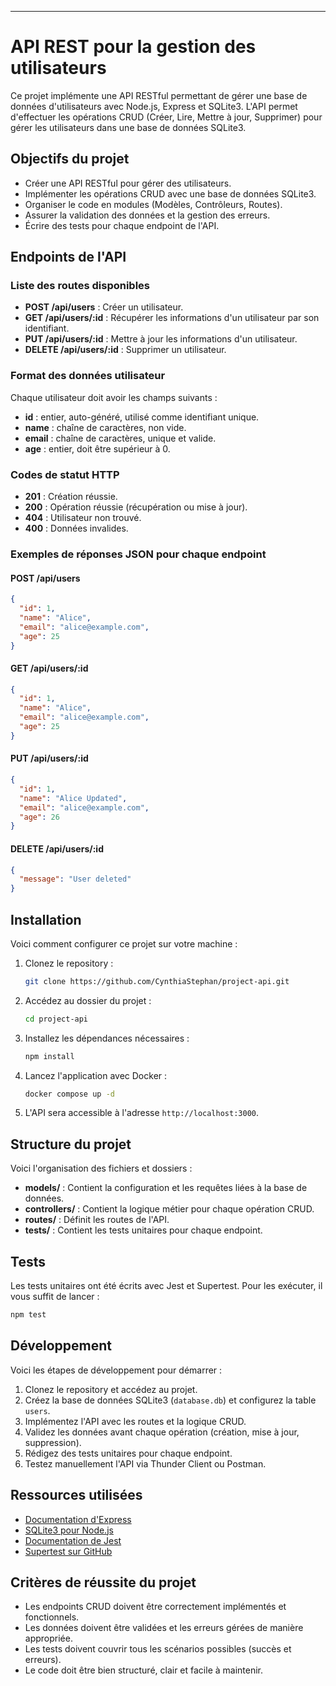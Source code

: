 
---

# API REST pour la gestion des utilisateurs

Ce projet implémente une API RESTful permettant de gérer une base de données d'utilisateurs avec Node.js, Express et SQLite3. L'API permet d'effectuer les opérations CRUD (Créer, Lire, Mettre à jour, Supprimer) pour gérer les utilisateurs dans une base de données SQLite3.

## Objectifs du projet

- Créer une API RESTful pour gérer des utilisateurs.
- Implémenter les opérations CRUD avec une base de données SQLite3.
- Organiser le code en modules (Modèles, Contrôleurs, Routes).
- Assurer la validation des données et la gestion des erreurs.
- Écrire des tests pour chaque endpoint de l'API.

## Endpoints de l'API

### Liste des routes disponibles

- **POST /api/users** : Créer un utilisateur.
- **GET /api/users/:id** : Récupérer les informations d'un utilisateur par son identifiant.
- **PUT /api/users/:id** : Mettre à jour les informations d'un utilisateur.
- **DELETE /api/users/:id** : Supprimer un utilisateur.

### Format des données utilisateur

Chaque utilisateur doit avoir les champs suivants :

- **id** : entier, auto-généré, utilisé comme identifiant unique.
- **name** : chaîne de caractères, non vide.
- **email** : chaîne de caractères, unique et valide.
- **age** : entier, doit être supérieur à 0.

### Codes de statut HTTP

- **201** : Création réussie.
- **200** : Opération réussie (récupération ou mise à jour).
- **404** : Utilisateur non trouvé.
- **400** : Données invalides.

### Exemples de réponses JSON pour chaque endpoint

#### POST /api/users
```json
{
  "id": 1,
  "name": "Alice",
  "email": "alice@example.com",
  "age": 25
}
```

#### GET /api/users/:id
```json
{
  "id": 1,
  "name": "Alice",
  "email": "alice@example.com",
  "age": 25
}
```

#### PUT /api/users/:id
```json
{
  "id": 1,
  "name": "Alice Updated",
  "email": "alice@example.com",
  "age": 26
}
```

#### DELETE /api/users/:id
```json
{
  "message": "User deleted"
}
```

## Installation

Voici comment configurer ce projet sur votre machine :

1. Clonez le repository :
   ```bash
   git clone https://github.com/CynthiaStephan/project-api.git
   ```

2. Accédez au dossier du projet :
   ```bash
   cd project-api
   ```

3. Installez les dépendances nécessaires :
   ```bash
   npm install
   ```

4. Lancez l'application avec Docker :
   ```bash
   docker compose up -d
   ```

5. L'API sera accessible à l'adresse `http://localhost:3000`.

## Structure du projet

Voici l'organisation des fichiers et dossiers :

- **models/** : Contient la configuration et les requêtes liées à la base de données.
- **controllers/** : Contient la logique métier pour chaque opération CRUD.
- **routes/** : Définit les routes de l'API.
- **tests/** : Contient les tests unitaires pour chaque endpoint.

## Tests

Les tests unitaires ont été écrits avec Jest et Supertest. Pour les exécuter, il vous suffit de lancer :

```bash
npm test
```

## Développement

Voici les étapes de développement pour démarrer :

1. Clonez le repository et accédez au projet.
2. Créez la base de données SQLite3 (`database.db`) et configurez la table `users`.
3. Implémentez l'API avec les routes et la logique CRUD.
4. Validez les données avant chaque opération (création, mise à jour, suppression).
5. Rédigez des tests unitaires pour chaque endpoint.
6. Testez manuellement l'API via Thunder Client ou Postman.

## Ressources utilisées

- [Documentation d'Express](https://expressjs.com/)
- [SQLite3 pour Node.js](https://www.npmjs.com/package/sqlite3)
- [Documentation de Jest](https://jestjs.io/)
- [Supertest sur GitHub](https://github.com/visionmedia/supertest)

## Critères de réussite du projet


- Les endpoints CRUD doivent être correctement implémentés et fonctionnels.
- Les données doivent être validées et les erreurs gérées de manière appropriée.
- Les tests doivent couvrir tous les scénarios possibles (succès et erreurs).
- Le code doit être bien structuré, clair et facile à maintenir.
